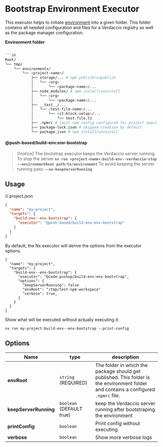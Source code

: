 # Bootstrap Environment Executor

This executor helps to initiate [environment](../../../../../README.md#-environment-folders-to-isolate-files-during-e2e-tests) into a given folder.
This folder contains all needed configuration and files for a Verdaccio registry as well as the package manager configuration.

**Environment folder**

```bash

```sh
Root/
└── tmp/
    └── environments/
        └── <project-name>/
            ├── storage/... # npm publish/unpublish
            │   └── <org>
            │       └── <package-name>/...
            ├── node_modules/ # npm install/uninstall
            │   └── <org>
            │       └── <package-name>/...
            ├── __test__/...
            │   └── <test-file-name>/...
            │       └── <it-block-setup>/...
            │           └── test.file.ts
            ├── .npmrc # local npm config configured for project specific Verdaccio registry
            ├── package-lock.json # skipped creation by default
            └── package.json # npm install/uninstall
```

#### @push-based/build-env:env-bootstrap

> [!notice]
> The bootstrap executor keeps the Verdaccio server running.
> To stop the server **`nx run <project-name>:build-env--verdaccio-stop --environmentRoot path/to/environment`**
> To avoid keeping the server running pass **`--no-keepServerRunning`**

## Usage

// project.json

```json
{
  "name": "my-project",
  "targets": {
    "build-env--env-bootstrap": {
      "executor": "@push-based/build-env:env-bootstrap"
    }
  }
}
```

By default, the Nx executor will derive the options from the executor options.

```jsonc
{
  "name": "my-project",
  "targets": {
    "build-env--env-bootstrap": {
      "executor": "@code-pushup/build-env:env-bootstrap",
      "options": {
        "keepServerRunning": false
        "envRoot": "/tmp/test-npm-workspace"
        "verbose": true,
      }
    }
  }
}
```

Show what will be executed without actually executing it:

`nx run my-project:build-env--env-bootstrap --print-config`

## Options

| Name                  | type                      | description                                                                                                                          |
|-----------------------|---------------------------|--------------------------------------------------------------------------------------------------------------------------------------|
| **envRoot**           | `string`  (REQUIRED)      | The folder in which the package should get published. This folder is the environment folder and contains a configured `.npmrc` file. |
| **keepServerRunning** | `boolean` (DEFAULT true)  | keep the Verdaccio server running after bootstraping the environment                                                                 |
| **printConfig**       | `boolean`                 | Print config without executing                                                                                                       |
| **verbose**           | `boolean`                 | Show more verbose logs                                                                                                               |
